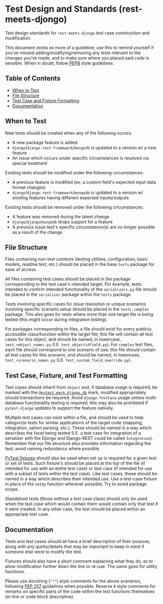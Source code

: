 Test Design and Standards (rest-meets-djongo)
===================================
Test design standards for `rest-meets-djongo` test case construction and modification.

This document exists as more of a guideline; use this to remind yourself if you've missed adding/modifying/removing any tests relevant to the changes you've made, and to make sure where you placed said code is sensible. When in doubt, follow [PEP8](https://www.python.org/dev/peps/pep-0008/) style guidelines.

## Table of Contents
- [When to Test](#when-to-test)
- [File Structure](#file-structure)
- [Test Case and Fixture Formatting](#test-case-and-fixture-formatting)
- [Documentation](#documentation)

## When to Test
New tests should be created when any of the following occurs:
* A new package feature is added
* `djongo`/`django-rest-framework`/`mongodb` is updated to a version w/ a new feature
* An issue which occurs under specific circumstances is resolved via special treatment

Existing tests should be modified under the following circumstances:
* A previous feature is modified (ex. a custom field's expected input data format changes)
* `djongo`/`django-rest-framework`/`mongodb` is updated to a version w/ existing features having different expected inputs/outputs

Existing tests should be removed under the following circumstances:
* A feature was removed during the latest change
* `djongo`/`django`/`mongodb` drops support for a feature
* A previous issue test's specific circumstance(s) are no longer possible as a result of the change

## File Structure
Files containing non-test contents (testing utilities, configuration, basic models, readme text, etc.) should be placed in the base `tests` package for ease of access.

All files containing test cases should be placed in the package corresponding to the test case's intended target. For example, tests intended to confirm intended functionality of the `serializers.py` file should be placed in the `serializer` package within the `tests` package.

Tests involving specific cases for issue resolution or unique scenarios involving specific scenario setup should be placed in the `tests.complex` package. This also goes for tests where more than one target file is being tested (this might occur during integration testing).

For packages corresponding to files, a file should exist for every publicly accessible class/function within the target file; this file will contain all test cases for this object, and should be named, in lowercase, `test_<object_name>.py` (I.E. `test_objectidfield.py`). For `complex` test files, each file should correspond to one scenario of use; this file should contain all test cases for this scenario, and should be named, in lowercase, `test_<scenario_name>.py` (I.E. `test_custom_field_override.py`).

## Test Case, Fixture, and Test Formatting
Test cases should inherit from `object` and, if database usage is required, be marked with the [`@pytest.mark.django_db`](https://pytest-django.readthedocs.io/en/latest/database.html#enabling-database-access-in-tests) mark, modified appropriately should transactions be required. Avoid `django.TestCase` usage unless multi-database functionality testing is required; this may also be prohibited if `pytest-django` updates to support the feature natively.

Multiple test cases can exist within a file, and should be used to help categorize tests for similar applications of the target code (mapping, integration, option parsing, etc.). These should be named in a way which describes the facet being tested (I.E. a test case for integration of a serializer with the Djongo and Django-REST could be called `Integration`). Remember that our file structure also provides information regarding the test; avoid naming redundancy where possible.

[PyTest fixtures](https://docs.pytest.org/en/latest/fixture.html) should also be used when set up is required for a given test or set of tests. Such fixture's should be placed at the top of the file (if intended for use with an entire test case) or test case (if intended for use with a subset of tests within the test case). Like test cases, these should be named in a way which describes their intended use. Use a test-case fixture in place of the `setUp` function wherever possible. Try to avoid package scope.

Standalone tests (those without a test case class) should only be used when the test case which would contain them would contain only that test if it were created. In any other case, the test should be placed within an appropriate test case.

## Documentation
Tests and test cases should all have a brief description of their purpose, along with any quirks/details that may be important to keep in mind if someone else were to modify the test.

Fixtures should also have a short comment explaining what they do, as to allow modification further down the line or re-use. The same goes for utility functions.

Please use docstring (`"""`) style comments for the above scenarios, following [PEP 257](https://www.python.org/dev/peps/pep-0257/) guidelines when possible. Reserve `#` style comments for remarks on specific parts of the code within the test functions themselves (in-line or code block descriptive).